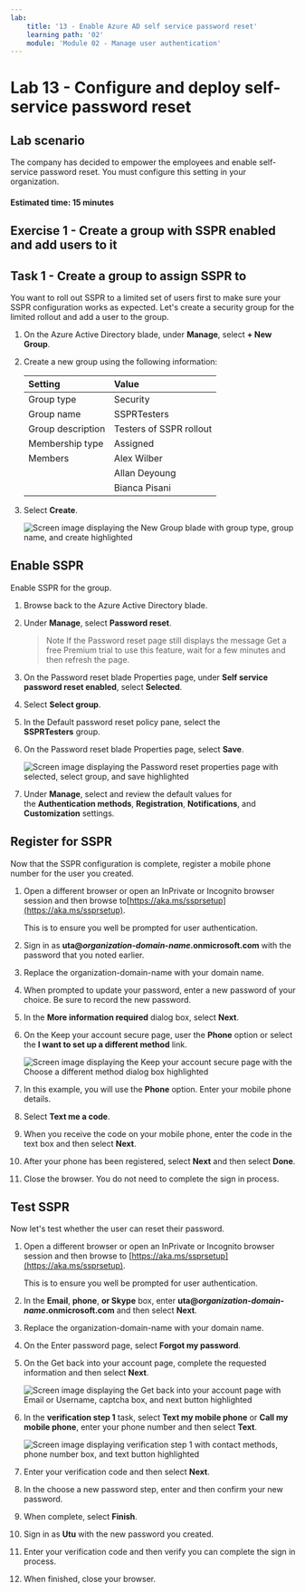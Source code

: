 ```yaml
---
lab:
    title: '13 - Enable Azure AD self service password reset'
    learning path: '02'
    module: 'Module 02 - Manage user authentication'
---
```


# Lab 13 - Configure and deploy self-service password reset
## Lab scenario

The company has decided to empower the employees and enable self-service password reset. You must configure this setting in your organization.

#### Estimated time: 15 minutes

## Exercise 1 - Create a group with SSPR enabled and add users to it

## Task 1 - Create a group to assign SSPR to

You want to roll out SSPR to a limited set of users first to make sure your SSPR configuration works as expected. Let's create a security group for the limited rollout and add a user to the group.

1. On the Azure Active Directory blade, under **Manage**, select **+ New Group**.

2. Create a new group using the following information:

    | **Setting**| **Value**|
    | :--- | :--- |
    | Group type| Security|
    | Group name| SSPRTesters|
    | Group description| Testers of SSPR rollout|
    | Membership type| Assigned|
    | Members| Alex Wilber |
    | |  Allan Deyoung |
    | | Bianca Pisani |
  
    
3. Select **Create**.

    ![Screen image displaying the New Group blade with group type, group name, and create highlighted](./media/lp2-mod2-create-sspr-security-group.png)

## Enable SSPR

Enable SSPR for the group.

1. Browse back to the Azure Active Directory blade.

1. Under **Manage**, select **Password reset**.

    >Note
    >If the Password reset page still displays the message Get a free Premium trial to use this feature, wait for a few minutes and then refresh the page.
    
1. On the Password reset blade Properties page, under **Self service password reset enabled**, select **Selected**.

1. Select **Select group**.

1. In the Default password reset policy pane, select the **SSPRTesters** group.

1. On the Password reset blade Properties page, select **Save**.

    ![Screen image displaying the Password reset properties page with selected, select group, and save highlighted](./media/lp2-mod2-enable-password-reset-for-selected-group.png)

1. Under **Manage**, select and review the default values for the **Authentication methods**, **Registration**, **Notifications**, and **Customization** settings.

## Register for SSPR

Now that the SSPR configuration is complete, register a mobile phone number for the user you created.

1. Open a different browser or open an InPrivate or Incognito browser session and then browse to[https://aka.ms/ssprsetup](https://aka.ms/ssprsetup).

    This is to ensure you well be prompted for user authentication.

1. Sign in as **uta@***organization-domain-name***.onmicrosoft.com** with the password that you noted earlier.

1. Replace the organization-domain-name with your domain name.

1. When prompted to update your password, enter a new password of your choice. Be sure to record the new password.

1. In the **More information required** dialog box, select **Next**.

1. On the Keep your account secure page, user the **Phone** option or select the **I want to set up a different method** link.

    ![Screen image displaying the Keep your account secure page with the Choose a different method dialog box highlighted](./media/lp2-mod2-keep-your-account-secure-page.png)

1. In this example, you will use the **Phone** option. Enter your mobile phone details.

1. Select **Text me a code**.

1. When you receive the code on your mobile phone, enter the code in the text box and then select **Next**.

1. After your phone has been registered, select **Next** and then select **Done**.

1. Close the browser. You do not need to complete the sign in process.

## Test SSPR

Now let's test whether the user can reset their password.

1. Open a different browser or open an InPrivate or Incognito browser session and then browse to [https://aka.ms/ssprsetup](https://aka.ms/ssprsetup).

    This is to ensure you well be prompted for user authentication.

1. In the **Email**, **phone**, **or Skype** box, enter **uta@***organization-domain-name***.onmicrosoft.com** and then select **Next**.

1. Replace the organization-domain-name with your domain name.

1. On the Enter password page, select **Forgot my password**.

1. On the Get back into your account page, complete the requested information and then select **Next**.

    ![Screen image displaying the Get back into your account page with Email or Username, captcha box, and next button highlighted](./media/lp2-mod2-get-back-into-your-account-page.png)

1. In the **verification step 1** task, select **Text my mobile phone** or **Call my mobile phone**, enter your phone number and then select **Text**.

    ![Screen image displaying verification step 1 with contact methods, phone number box, and text button highlighted](./media/lp2-mod2-sspr-verification-step-1.png)

1. Enter your verification code and then select **Next**.

1. In the choose a new password step, enter and then confirm your new password.

1. When complete, select **Finish**.

1. Sign in as **Utu** with the new password you created.

1. Enter your verification code and then verify you can complete the sign in process.

1. When finished, close your browser.
